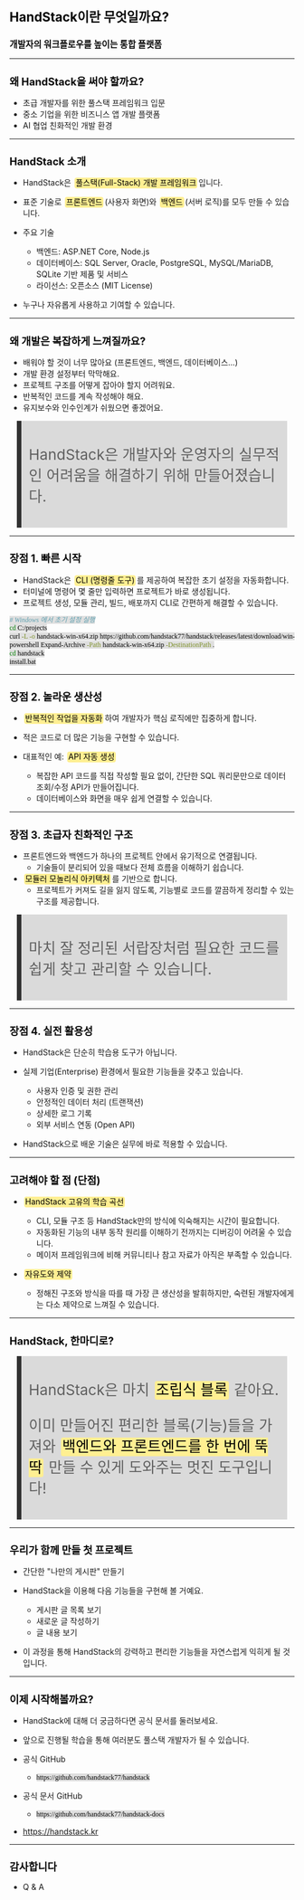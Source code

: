 ﻿---
marp: true
theme: gaia
_class: lead
footer: QCN
paginate: true
backgroundColor: #fff
---

<style>
:root {
  font-family: Pretendard;
  --border-color: #303030;
  --text-color: #0a0a0a;
  --bg-color-alt: #dadada;
  --mark-background: #ffef92;
}

h1 {
  border-bottom: none;
  font-size: 1.6em;
}

h2 {
  border-bottom: none;
  font-size: 1.3em;
}

h3 {
  font-size: 1.1em;
}

h4 {
  font-size: 1.05em;
}

h5 {
  font-size: 1em;
}

h6 {
  font-size: 0.9em;
}

h1,
h2,
h3,
h4,
h5,
h6 {
  color: var(--text-color);
}

code:not([class*="language-"]) {
  font-family: D2Coding;
  color: #000;
  vertical-align: text-bottom;
  background-color: rgba(100, 100, 100, 0.2);
}

section {
  background-image: linear-gradient(to bottom right, #f7f7f7 0%, #d3d3d3 100%);
}

section table {
    margin: auto;
    font-size: 28px;
}

section::after {
  font-size: 0.75em;
  content: attr(data-marpit-pagination) " / " attr(data-marpit-pagination-total);
}

img[alt~="center"] {
  display: block;
  margin: 0 auto;
}

blockquote {
  font-size: 26px;
  border-left: 8px solid var(--border-color);
  background: var(--bg-color-alt);
  margin: 0.5em;
  padding: 0.5em;
}

blockquote::before,
blockquote::after {
    content: '';
}

mark {
  background-color: var(--mark-background);
  padding: 0 2px 2px;
  border-radius: 4px;
  margin: 0 2px;
}

section.tinytext>p,
section.tinytext>ul,
section.tinytext>blockquote {
  font-size: 0.65em;
}
</style>

# HandStack이란 무엇일까요?

### 개발자의 워크플로우를 높이는 통합 플랫폼

---

## 왜 HandStack을 써야 할까요?

- 초급 개발자를 위한 풀스택 프레임워크 입문
- 중소 기업을 위한 비즈니스 앱 개발 플랫폼
- AI 협업 친화적인 개발 환경

---

## HandStack 소개

- HandStack은 <mark>풀스택(Full-Stack) 개발 프레임워크</mark>입니다.
- 표준 기술로 <mark>프론트엔드</mark>(사용자 화면)와 <mark>백엔드</mark>(서버 로직)를 모두 만들 수 있습니다.

- 주요 기술
    - 백엔드: ASP.NET Core, Node.js
    - 데이터베이스: SQL Server, Oracle, PostgreSQL, MySQL/MariaDB, SQLite 기반 제품 및 서비스
    - 라이선스: 오픈소스 (MIT License)

- 누구나 자유롭게 사용하고 기여할 수 있습니다.

---

## 왜 개발은 복잡하게 느껴질까요?

- 배워야 할 것이 너무 많아요 (프론트엔드, 백엔드, 데이터베이스...)
- 개발 환경 설정부터 막막해요.
- 프로젝트 구조를 어떻게 잡아야 할지 어려워요.
- 반복적인 코드를 계속 작성해야 해요.
- 유지보수와 인수인계가 쉬웠으면 좋겠어요.

> HandStack은 개발자와 운영자의 실무적인 어려움을 해결하기 위해 만들어졌습니다.

---

## 장점 1. 빠른 시작

- HandStack은 <mark>CLI (명령줄 도구)</mark>를 제공하여 복잡한 초기 설정을 자동화합니다.
- 터미널에 명령어 몇 줄만 입력하면 프로젝트가 바로 생성됩니다.
- 프로젝트 생성, 모듈 관리, 빌드, 배포까지 CLI로 간편하게 해결할 수 있습니다.


```bash
# Windows 에서 초기 설정 실행
cd C:/projects
curl -L -o handstack-win-x64.zip https://github.com/handstack77/handstack/releases/latest/download/win-x64.zip
powershell Expand-Archive -Path handstack-win-x64.zip -DestinationPath .
cd handstack
install.bat
```

---

## 장점 2. 놀라운 생산성

- <mark>반복적인 작업을 자동화</mark>하여 개발자가 핵심 로직에만 집중하게 합니다.
- 적은 코드로 더 많은 기능을 구현할 수 있습니다.

- 대표적인 예: <mark>API 자동 생성</mark>
    - 복잡한 API 코드를 직접 작성할 필요 없이, 간단한 SQL 쿼리문만으로 데이터 조회/수정 API가 만들어집니다.
    - 데이터베이스와 화면을 매우 쉽게 연결할 수 있습니다.

---

## 장점 3. 초급자 친화적인 구조

- 프론트엔드와 백엔드가 하나의 프로젝트 안에서 유기적으로 연결됩니다.
    - 기술들이 분리되어 있을 때보다 전체 흐름을 이해하기 쉽습니다.
- <mark>모듈러 모놀리식 아키텍처</mark>를 기반으로 합니다.
    - 프로젝트가 커져도 길을 잃지 않도록, 기능별로 코드를 깔끔하게 정리할 수 있는 구조를 제공합니다.

> 마치 잘 정리된 서랍장처럼 필요한 코드를 쉽게 찾고 관리할 수 있습니다.

---

## 장점 4. 실전 활용성

- HandStack은 단순히 학습용 도구가 아닙니다.
- 실제 기업(Enterprise) 환경에서 필요한 기능들을 갖추고 있습니다.
    - 사용자 인증 및 권한 관리
    - 안정적인 데이터 처리 (트랜잭션)
    - 상세한 로그 기록
    - 외부 서비스 연동 (Open API)

- HandStack으로 배운 기술은 실무에 바로 적용할 수 있습니다.

---

## 고려해야 할 점 (단점)

- <mark>HandStack 고유의 학습 곡선</mark>
  - CLI, 모듈 구조 등 HandStack만의 방식에 익숙해지는 시간이 필요합니다.
  - 자동화된 기능의 내부 동작 원리를 이해하기 전까지는 디버깅이 어려울 수 있습니다.
  - 메이저 프레임워크에 비해 커뮤니티나 참고 자료가 아직은 부족할 수 있습니다.

- <mark>자유도와 제약</mark>
  - 정해진 구조와 방식을 따를 때 가장 큰 생산성을 발휘하지만, 숙련된 개발자에게는 다소 제약으로 느껴질 수 있습니다.

---

## HandStack, 한마디로?

> HandStack은 마치 <mark>조립식 블록</mark> 같아요.
>
> 이미 만들어진 편리한 블록(기능)들을 가져와
> <mark>백엔드와 프론트엔드를 한 번에 뚝딱</mark> 만들 수 있게
> 도와주는 멋진 도구입니다!

---

## 우리가 함께 만들 첫 프로젝트

- 간단한 "나만의 게시판" 만들기
- HandStack을 이용해 다음 기능들을 구현해 볼 거예요.
    - 게시판 글 목록 보기
    - 새로운 글 작성하기
    - 글 내용 보기

- 이 과정을 통해 HandStack의 강력하고 편리한 기능들을 자연스럽게 익히게 될 것입니다.

---

## 이제 시작해볼까요?

- HandStack에 대해 더 궁금하다면 공식 문서를 둘러보세요.
- 앞으로 진행될 학습을 통해 여러분도 풀스택 개발자가 될 수 있습니다.

- 공식 GitHub
    - `https://github.com/handstack77/handstack`

- 공식 문서 GitHub
    - `https://github.com/handstack77/handstack-docs`

- https://handstack.kr

---

## 감사합니다

- Q & A
